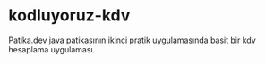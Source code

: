 # kodluyoruz-kdv
Patika.dev java patikasının ikinci pratik uygulamasında basit bir kdv hesaplama uygulaması.
